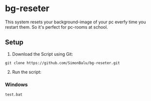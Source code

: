# bg-reseter
This system resets your background-image of your pc everfy time you restart them. So it's perfect for pc-rooms at school. 
## Setup
1. Download the Script using Git:
```
git clone https://github.com/SimonBalu/bg-reseter.git
```
2. Run the script:
### Windows
```
test.bat
```
